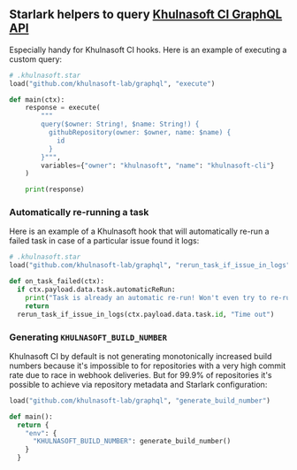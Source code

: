 ## Starlark helpers to query [Khulnasoft CI GraphQL API](https://ci.khulnasoft.com/api/)

Especially handy for Khulnasoft CI hooks. Here is an example of executing a custom query:

```python
# .khulnasoft.star
load("github.com/khulnasoft-lab/graphql", "execute")

def main(ctx):
    response = execute(
        """
        query($owner: String!, $name: String!) {
          githubRepository(owner: $owner, name: $name) {
            id
          }
        }""",
        variables={"owner": "khulnasoft", "name": "khulnasoft-cli"}
    )

    print(response)
```

### Automatically re-running a task

Here is an example of a Khulnasoft hook that will automatically re-run a failed task
in case of a particular issue found it logs:

```python
# .khulnasoft.star
load("github.com/khulnasoft-lab/graphql", "rerun_task_if_issue_in_logs")

def on_task_failed(ctx):
  if ctx.payload.data.task.automaticReRun:
    print("Task is already an automatic re-run! Won't even try to re-run it...")
    return
  rerun_task_if_issue_in_logs(ctx.payload.data.task.id, "Time out")
```

### Generating `KHULNASOFT_BUILD_NUMBER`

Khulnasoft CI by default is not generating monotonically increased build numbers because it's impossible to for
repositories with a very high commit rate due to race in webhook deliveries. But for 99.9% of repositories
it's possible to achieve via repository metadata and Starlark configuration:

```python
load("github.com/khulnasoft-lab/graphql", "generate_build_number")

def main():
  return {
    "env": {
      "KHULNASOFT_BUILD_NUMBER": generate_build_number()
    }
  }
```
